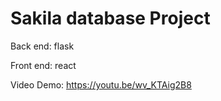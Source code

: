 # Sakila database Project

Back end: flask 

Front end: react

Video Demo: https://youtu.be/wv_KTAig2B8
